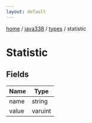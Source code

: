 ```yaml
---
layout: default
---
```


[home](/)  /  [java338](/protocol/java338)  /  [types](/protocol/java338/types)  /  statistic

# Statistic

## Fields

Name | Type
---|---
name | string
value | varuint

